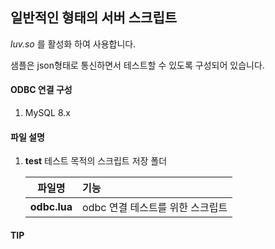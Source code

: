 ## 일반적인 형태의 서버 스크립트

  *luv.so* 를 활성화 하여 사용합니다.

  샘플은 json형태로 통신하면서 테스트할 수 있도록 구성되어 있습니다.
  
#### ODBC 연결 구성
  1. MySQL 8.x

#### 파일 설명
  1. **test**  테스트 목적의 스크립트 저장 폴더

     |파일명|기능|
     |:----:|:---|
     |**odbc.lua**|odbc 연결 테스트를 위한 스크립트|

#### TIP